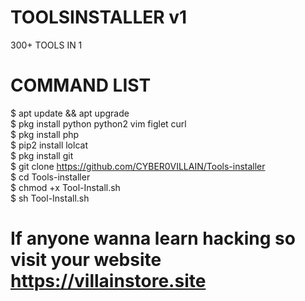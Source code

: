 # TOOLSINSTALLER v1
300+ TOOLS IN 1


 # COMMAND LIST 
$ apt update && apt upgrade <br>
$ pkg install python python2 vim figlet curl <br>
$ pkg install php <br>
$ pip2 install lolcat <br>
$ pkg install git <br>
$ git clone https://github.com/CYBER0VILLAIN/Tools-installer <br> 
$ cd Tools-installer <br>
$ chmod +x Tool-Install.sh <br>
$ sh Tool-Install.sh <br>


# If anyone wanna learn hacking so visit your website https://villainstore.site





